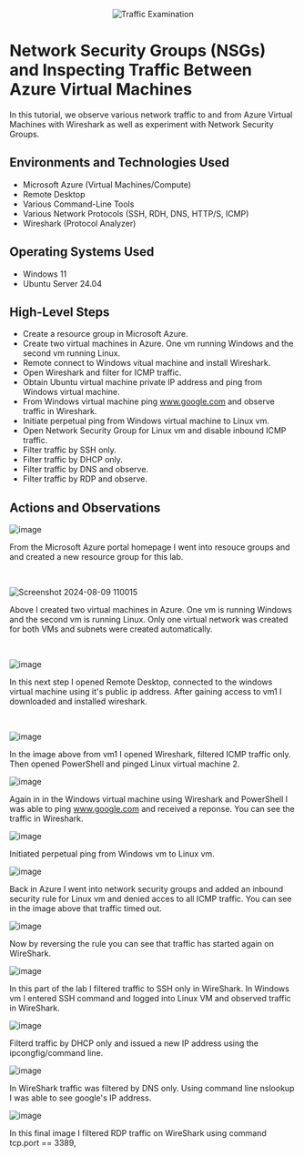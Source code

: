 <p align="center">
<img src="https://i.imgur.com/Ua7udoS.png" alt="Traffic Examination"/>
</p>

<h1>Network Security Groups (NSGs) and Inspecting Traffic Between Azure Virtual Machines</h1>
In this tutorial, we observe various network traffic to and from Azure Virtual Machines with Wireshark as well as experiment with Network Security Groups. <br />



<h2>Environments and Technologies Used</h2>

- Microsoft Azure (Virtual Machines/Compute)
- Remote Desktop
- Various Command-Line Tools
- Various Network Protocols (SSH, RDH, DNS, HTTP/S, ICMP)
- Wireshark (Protocol Analyzer)

<h2>Operating Systems Used </h2>

- Windows 11
- Ubuntu Server 24.04

<h2>High-Level Steps</h2>

- Create a resource group in Microsoft Azure.
- Create two virtual machines in Azure.  One vm running Windows and the second vm running Linux. 
- Remote connect to Windows vitual machine and install Wireshark.
- Open Wireshark and filter for ICMP traffic.
- Obtain Ubuntu virtual machine private IP address and ping from Windows virtual machine.
- From Windows virtual machine ping www.google.com and observe traffic in Wireshark.
- Initiate perpetual ping from Windows virtual machine to Linux vm.
- Open Network Security Group for Linux vm and disable inbound ICMP traffic.
- Filter traffic by SSH only.
- Filter traffic by DHCP only.
- Filter traffic by DNS and observe.
- Filter traffic by RDP and observe.

<h2>Actions and Observations</h2>

<p>

![image](https://github.com/user-attachments/assets/7b6985fe-5078-4bc1-a459-12af59a01cb3)


</p>
<p>
From the Microsoft Azure portal homepage I went into resouce groups and and created a new resource group for this lab. 
</p>
<br />

<p>

![Screenshot 2024-08-09 110015](https://github.com/user-attachments/assets/534a90c1-bd27-4846-b164-e28e9e502cf4)

</p>
<p>
Above I created two virtual machines in Azure.  One vm is running Windows and the second vm is running Linux.  Only one virtual network was created for both VMs and subnets were created automatically.  
</p>
<br />

<p>

![image](https://github.com/user-attachments/assets/976af53f-ca71-429e-abae-5991b373d5df)


</p>
<p>
In this next step I opened Remote Desktop, connected to the windows virtual machine using it's public ip address. After gaining access to vm1 I downloaded and installed wireshark.  
</p>
<br />


![image](https://github.com/user-attachments/assets/1f4c82d8-1e4d-4503-a2a6-aa0de9106396)


In the image above from vm1 I opened Wireshark, filtered ICMP traffic only.  Then opened PowerShell and pinged Linux virtual machine 2. 



![image](https://github.com/user-attachments/assets/53268690-51ce-4df6-93ca-4ddf8adc7ef0)


Again in in the Windows virtual machine using Wireshark and PowerShell I was able to ping www.google.com and received a reponse.  You can see the traffic in Wireshark.  


![image](https://github.com/user-attachments/assets/115d802c-1abd-4d5b-8c63-718b2e665698)


Initiated perpetual ping from Windows vm to Linux vm.



![image](https://github.com/user-attachments/assets/1cfaad54-bc8c-4739-a136-663a6d4dcf1e)


Back in Azure I went into network security groups and added an inbound security rule for Linux vm and denied acces to all ICMP traffic.  You can see in the image above that traffic timed out.


![image](https://github.com/user-attachments/assets/a9492487-bb92-4c9a-a793-47b9cae12660)


Now by reversing the rule you can see that traffic has started again on WireShark. 


![image](https://github.com/user-attachments/assets/06d730bb-c780-45b3-a694-b486bd04df8c)



In this part of the lab I filtered traffic to SSH only in WireShark.  In Windows vm I entered SSH command and logged into Linux VM and observed traffic in WireShark. 


![image](https://github.com/user-attachments/assets/746dcf3c-1efe-4419-b037-5feb64bc6c8f)



Filterd traffic by DHCP only and issued a new IP address using the ipcongfig/command line.


![image](https://github.com/user-attachments/assets/b13b97c1-cf51-4b04-ad3a-b35a9f08f3e0)


In WireShark traffic was filtered by DNS only.  Using command line nslookup I was able to see google's IP address. 


![image](https://github.com/user-attachments/assets/8879be65-b58f-4c4f-9a4d-dbeecdfe4522)


In this final image I filtered RDP traffic on WireShark using command tcp.port == 3389,
